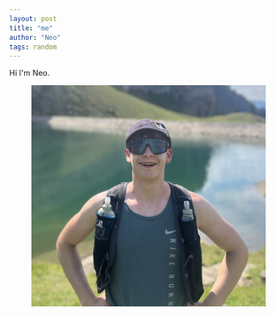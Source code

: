 ```yaml
---
layout: post
title: "me"
author: "Neo"
tags: random
---
```


Hi I'm Neo.

<figure>
  <img src="/assets/me.jpeg" alt="Alt text for the image"/>
  <!--
  <figcaption style="font-size: small; text-align: center;">
    Image from <a href="https://www.ncbi.nlm.nih.gov/pmc/articles/PMC1402378/" target="_blank" rel="noopener noreferrer">here</a>
  </figcaption> 
  -->
</figure>